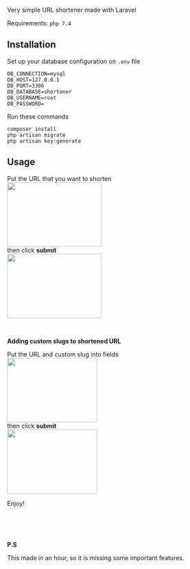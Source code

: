 Very simple URL shortener made with Laravel

Requirements: `php 7.4` 

<b><h2>Installation</h2></b>

Set up your database configuration on `.env` file

```
DB_CONNECTION=mysql
DB_HOST=127.0.0.1
DB_PORT=3306
DB_DATABASE=shortener
DB_USERNAME=root
DB_PASSWORD=
```

Run these commands

```
composer install
php artisan migrate
php artisan key:generate
```

<b><h2>Usage</h2></b>
    
Put the URL that you want to shorten
<br>
<img src="https://i.hizliresim.com/fIJCjv.png" width="220" height="150"> <br> then click <b>submit</b> <br> <img src="https://i.hizliresim.com/zdf9a7.png" width="220" height="150">

<br>

<b>Adding custom slugs to shortened URL</b>

Put the URL and custom slug into fields
<br>
<img src="https://i.hizliresim.com/Ohdyzm.png" width="210" height="150"> <br>  then click <b>submit</b> <br> <img src="https://i.hizliresim.com/Y62IOQ.png" width="210" height=150>


Enjoy!

<br>
<br>
<br>




<b>P.S</b>

This made in an hour, so it is missing some important features.
